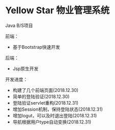 # Yellow Star 物业管理系统

Java B/S项目

前端：
- 基于Bootstrap快速开发

后端：
- Jsp原生开发

开发进度：
- 构建了几个前端页面(2018.12.30)
- 简单的登陆验证(2018.12.30)
- 登陆验证servlet重构(2018.12.31)
- 增加Session机制，保持登陆状态(2018.12.31)
- 增加logut，可以及时退出登陆(2018.12.31)
- 导航根据用户type自动变换(2018.12.31)